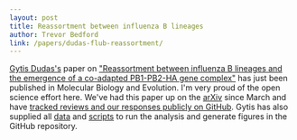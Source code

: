 ```yaml
---
layout: post
title: Reassortment between influenza B lineages
author: Trevor Bedford
link: /papers/dudas-flub-reassortment/
---
```


[Gytis Dudas's](http://tree.bio.ed.ac.uk/people/gdudas/) paper on ["Reassortment between influenza B lineages and the emergence of a co-adapted PB1-PB2-HA gene complex"](/papers/dudas-flub-reassortment/) has just been published in Molecular Biology and Evolution.  I'm very proud of the open science effort here.  We've had this paper up on the [arXiv](http://arxiv.org/abs/1403.1094) since March and have [tracked reviews and our responses publicly on GitHub](https://github.com/evogytis/fluB/issues?q=is%3Aissue+is%3Aclosed).  Gytis has also supplied all [data](https://github.com/evogytis/fluB/tree/master/data) and [scripts](https://github.com/evogytis/fluB/tree/master/scripts) to run the analysis and generate figures in the GitHub repository.
